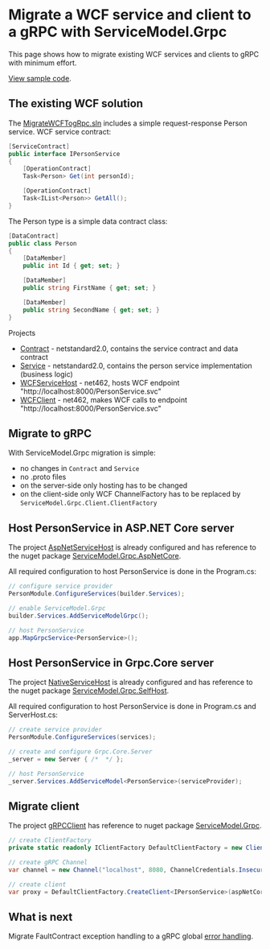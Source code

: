 # Migrate a WCF service and client to a gRPC with ServiceModel.Grpc

This page shows how to migrate existing WCF services and clients to gRPC with minimum effort.

[View sample code](https://github.com/max-ieremenko/ServiceModel.Grpc/tree/master/Examples/MigrateWCFTogRpc).

## The existing WCF solution

The [MigrateWCFTogRpc.sln](https://github.com/max-ieremenko/ServiceModel.Grpc/blob/master/Examples/MigrateWCFTogRpc) includes a simple request-response Person service. WCF service contract:

``` c#
[ServiceContract]
public interface IPersonService
{
    [OperationContract]
    Task<Person> Get(int personId);

    [OperationContract]
    Task<IList<Person>> GetAll();
}
```

The Person type is a simple data contract class:

``` c#
[DataContract]
public class Person
{
    [DataMember]
    public int Id { get; set; }

    [DataMember]
    public string FirstName { get; set; }

    [DataMember]
    public string SecondName { get; set; }
}
```

Projects

* [Contract](https://github.com/max-ieremenko/ServiceModel.Grpc/tree/master/Examples/MigrateWCFTogRpc/Contract) - netstandard2.0, contains the service contract and data contract
* [Service](https://github.com/max-ieremenko/ServiceModel.Grpc/tree/master/Examples/MigrateWCFTogRpc/Service) - netstandard2.0, contains the person service implementation (business logic)
* [WCFServiceHost](https://github.com/max-ieremenko/ServiceModel.Grpc/tree/master/Examples/MigrateWCFTogRpc/WCFServiceHost) - net462, hosts WCF endpoint "http://localhost:8000/PersonService.svc"
* [WCFClient](https://github.com/max-ieremenko/ServiceModel.Grpc/tree/master/Examples/MigrateWCFTogRpc/WCFClient) - net462, makes WCF calls to endpoint "http://localhost:8000/PersonService.svc"

## Migrate to gRPC

With ServiceModel.Grpc migration is simple:

* no changes in `Contract` and `Service`
* no .proto files
* on the server-side only hosting has to be changed
* on the client-side only WCF ChannelFactory has to be replaced by `ServiceModel.Grpc.Client.ClientFactory`

## Host PersonService in ASP.NET Core server

The project [AspNetServiceHost](https://github.com/max-ieremenko/ServiceModel.Grpc/tree/master/Examples/MigrateWCFTogRpc/AspNetServiceHost) is already configured and has reference to the nuget package [ServiceModel.Grpc.AspNetCore](https://www.nuget.org/packages/ServiceModel.Grpc.AspNetCore/).

All required configuration to host PersonService is done in the Program.cs:

``` c#
// configure service provider
PersonModule.ConfigureServices(builder.Services);

// enable ServiceModel.Grpc
builder.Services.AddServiceModelGrpc();

// host PersonService
app.MapGrpcService<PersonService>();
```

## Host PersonService in Grpc.Core server

The project [NativeServiceHost](https://github.com/max-ieremenko/ServiceModel.Grpc/tree/master/Examples/MigrateWCFTogRpc/NativeServiceHost) is already configured and has reference to the nuget package [ServiceModel.Grpc.SelfHost](https://www.nuget.org/packages/ServiceModel.Grpc.SelfHost/).

All required configuration to host PersonService is done in Program.cs and ServerHost.cs:

``` c#
// create service provider
PersonModule.ConfigureServices(services);

// create and configure Grpc.Core.Server
_server = new Server { /*  */ };

// host PersonService
_server.Services.AddServiceModel<PersonService>(serviceProvider);
```

## Migrate client

The project [gRPCClient](https://github.com/max-ieremenko/ServiceModel.Grpc/tree/master/Examples/MigrateWCFTogRpc/gRPCClient) has reference to nuget package [ServiceModel.Grpc](https://www.nuget.org/packages/ServiceModel.Grpc/).

``` c#
// create ClientFactory
private static readonly IClientFactory DefaultClientFactory = new ClientFactory();

// create gRPC Channel
var channel = new Channel("localhost", 8080, ChannelCredentials.Insecure);

// create client
var proxy = DefaultClientFactory.CreateClient<IPersonService>(aspNetCoreChannel);
```

## What is next

Migrate FaultContract exception handling to a gRPC global [error handling](migrate-wcf-faultcontract-to-global-error-handling.md).